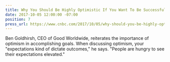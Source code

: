 ```yaml
---
title: Why You Should Be Highly Optimistic If You Want To Be Successful
date: 2017-10-05 12:00:00 -07:00
position: 7
press_url: https://www.cnbc.com/2017/10/05/why-should-you-be-highly-optimistic-if-you-want-to-be-successful.html
---
```


Ben Goldhirsh, CEO of Good Worldwide, reiterates the importance of optimism in accomplishing goals. When discussing optimism, your "expectations kind of dictate outcomes," he says. "People are hungry to see their expectations elevated."

